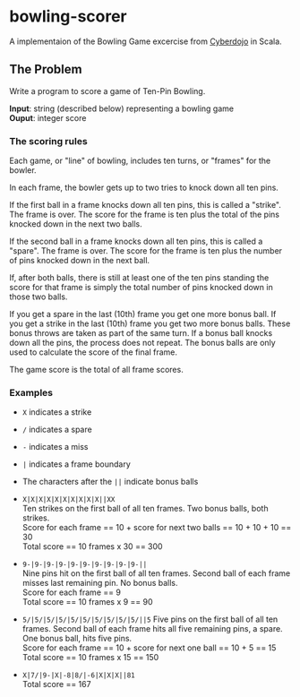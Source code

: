 # bowling-scorer

A implementaion of the Bowling Game excercise from [Cyberdojo](http://cyber-dojo.org/) in Scala. 

## The Problem

Write a program to score a game of Ten-Pin Bowling.

**Input**: string (described below) representing a bowling game <br>
**Ouput**: integer score

### The scoring rules

Each game, or "line" of bowling, includes ten turns,
or "frames" for the bowler.

In each frame, the bowler gets up to two tries to
knock down all ten pins.

If the first ball in a frame knocks down all ten pins,
this is called a "strike". The frame is over. The score
for the frame is ten plus the total of the pins knocked
down in the next two balls.

If the second ball in a frame knocks down all ten pins,
this is called a "spare". The frame is over. The score
for the frame is ten plus the number of pins knocked
down in the next ball.

If, after both balls, there is still at least one of the
ten pins standing the score for that frame is simply
the total number of pins knocked down in those two balls.

If you get a spare in the last (10th) frame you get one
more bonus ball. If you get a strike in the last (10th)
frame you get two more bonus balls.
These bonus throws are taken as part of the same turn.
If a bonus ball knocks down all the pins, the process
does not repeat. The bonus balls are only used to
calculate the score of the final frame.

The game score is the total of all frame scores.

### Examples

* `X` indicates a strike<br>
* `/` indicates a spare<br>
* `-` indicates a miss<br>
* `|` indicates a frame boundary<br>
* The characters after the `||` indicate bonus balls

* `X|X|X|X|X|X|X|X|X|X||XX` <br>
Ten strikes on the first ball of all ten frames.
Two bonus balls, both strikes. <br>
Score for each frame == 10 + score for next two
balls == 10 + 10 + 10 == 30 <br>
Total score == 10 frames x 30 == 300

* `9-|9-|9-|9-|9-|9-|9-|9-|9-|9-||` <br>
Nine pins hit on the first ball of all ten frames.
Second ball of each frame misses last remaining pin.
No bonus balls. <br>
Score for each frame == 9 <br>
Total score == 10 frames x 9 == 90

* `5/|5/|5/|5/|5/|5/|5/|5/|5/|5/||5`
Five pins on the first ball of all ten frames.
Second ball of each frame hits all five remaining
pins, a spare.
One bonus ball, hits five pins. <br>
Score for each frame == 10 + score for next one
ball == 10 + 5 == 15 <br>
Total score == 10 frames x 15 == 150

* `X|7/|9-|X|-8|8/|-6|X|X|X||81` <br>
Total score == 167
